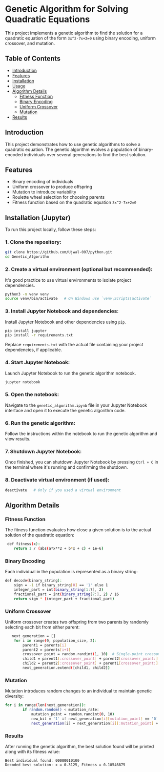 # Genetic Algorithm for Solving Quadratic Equations

This project implements a genetic algorithm to find the solution for a quadratic equation of the form `3x^2-7x+2=0` using binary encoding, uniform crossover, and mutation.

## Table of Contents
- [Introduction](#introduction)
- [Features](#features)
- [Installation](#installation)
- [Usage](#usage)
- [Algorithm Details](#algorithm-details)
  - [Fitness Function](#fitness-function)
  - [Binary Encoding](#binary-encoding)
  - [Uniform Crossover](#uniform-crossover)
  - [Mutation](#mutation)
- [Results](#results)

## Introduction

This project demonstrates how to use genetic algorithms to solve a quadratic equation. The genetic algorithm evolves a population of binary-encoded individuals over several generations to find the best solution.

## Features

- Binary encoding of individuals
- Uniform crossover to produce offspring
- Mutation to introduce variability
- Roulette wheel selection for choosing parents
- Fitness function based on the quadratic equation `3x^2-7x+2=0`

## Installation (Jupyter)

To run this project locally, follow these steps:

### 1. Clone the repository:

   ```bash
   git clone https://github.com/Ujwal-007/python.git
   cd Genetic_Algorithm
   ```

### 2. Create a virtual environment (optional but recommended):

   It's good practice to use virtual environments to isolate project dependencies.

   ```bash
   python3 -m venv venv
   source venv/bin/activate   # On Windows use `venv\Scripts\activate`
   ```

### 3. Install Jupyter Notebook and dependencies:

   Install Jupyter Notebook and other dependencies using `pip`.

   ```bash
   pip install jupyter
   pip install -r requirements.txt
   ```

   Replace `requirements.txt` with the actual file containing your project dependencies, if applicable.

### 4. Start Jupyter Notebook:

   Launch Jupyter Notebook to run the genetic algorithm notebook.

   ```bash
   jupyter notebook
   ```

### 5. Open the notebook:

   Navigate to the `genetic_algorithm.ipynb` file in your Jupyter Notebook interface and open it to execute the genetic algorithm code.

### 6. Run the genetic algorithm:

   Follow the instructions within the notebook to run the genetic algorithm and view results.

### 7. Shutdown Jupyter Notebook:

   Once finished, you can shutdown Jupyter Notebook by pressing `Ctrl + C` in the terminal where it's running and confirming the shutdown.

### 8. Deactivate virtual environment (if used):

   ```bash
   deactivate   # Only if you used a virtual environment
   ```
## Algorithm Details
### Fitness Function
  The fitness function evaluates how close a given solution is to the actual solution of the quadratic equation:
```bash
 def fitness(x):
    return 1 / (abs(a*x**2 + b*x + c) + 1e-6)
```

### Binary Encoding
  Each individual in the population is represented as a binary string:

```bash
def decode(binary_string):
    sign = -1 if binary_string[0] == '1' else 1
    integer_part = int(binary_string[1:7], 2)
    fractional_part = int(binary_string[7:], 2) / 16
    return sign * (integer_part + fractional_part)
```
### Uniform Crossover
  Uniform crossover creates two offspring from two parents by randomly selecting each bit from either parent:

```bash
   next_generation = []
    for i in range(0, population_size, 2):
        parent1 = parents[i]
        parent2 = parents[i+1]
        crossover_point = random.randint(1, 10)  # Single-point crossover
        child1 = parent1[:crossover_point] + parent2[crossover_point:]
        child2 = parent2[:crossover_point] + parent1[crossover_point:]
        next_generation.extend([child1, child2])
```
### Mutation
  Mutation introduces random changes to an individual to maintain genetic diversity:

```bash
for i in range(len(next_generation)):
        if random.random() < mutation_rate:
            mutation_point = random.randint(0, 10)
            new_bit = '1' if next_generation[i][mutation_point] == '0' else '0'
            next_generation[i] = next_generation[i][:mutation_point] + new_bit + next_generation[i][mutation_point + 1:]
```
### Results
  After running the genetic algorithm, the best solution found will be printed along with its fitness value:
  
```text
Best individual found: 00000010100
Decoded best solution: x = 0.3125, Fitness = 0.10546875
```


